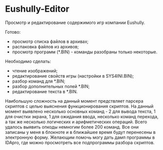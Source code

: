 Eushully-Editor
===============

Просмотр и редактирование содержимого игр компании Eushully.

Готово:
  * просмотр списка файлов в архивах;
  * распаковка файлов из архивов;
  * просмотр программ (*.BIN) - команды разобраны только некоторые.
  
Необходимо сделать:
  * чтение изображений;
  * редактирование свойств игры (настройки в SYS4INI.BIN);
  * разбор команд для *.BIN;
  * разбор дополнительных полей *.BIN;
  * редактирование текста в *.BIN.
  
Наибольшую сложность на данный момент предствляет парсера скриптов с целью выяснения функционирования скриптов. На данный момент выявлено несколько основных команд - 2 для вывода текста, 1 для очистки экрана, 1 для ожидания ввода, несколько команд перехода, а так же несколько логических и арифметических операций. Всего удалось выявить опкоды немногим более 200 команд. Все они записаны у меня в блокноте и в ближайшее время будут перенесены в электронную форму. Желающим помочь могу дать дамп программы в IDApro, где можно просмотреть все подпрограммы разбора скриптов.
